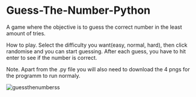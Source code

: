 # Guess-The-Number-Python
A game where the objective is to guess the correct number in the least amount of tries. 

How to play. Select the difficulty you want(easy, normal, hard), then click randomise and you can start guessing. After each guess, you have to hit enter to see if the number is correct.

Note. Apart from the .py file you will also need to download the 4 pngs for the programm to run normaly.

![guessthenumberss](https://github.com/Paladin734/Guess-The-Number-Python/assets/134242302/bc502b4c-f28b-4e14-8827-a40535edd787)

